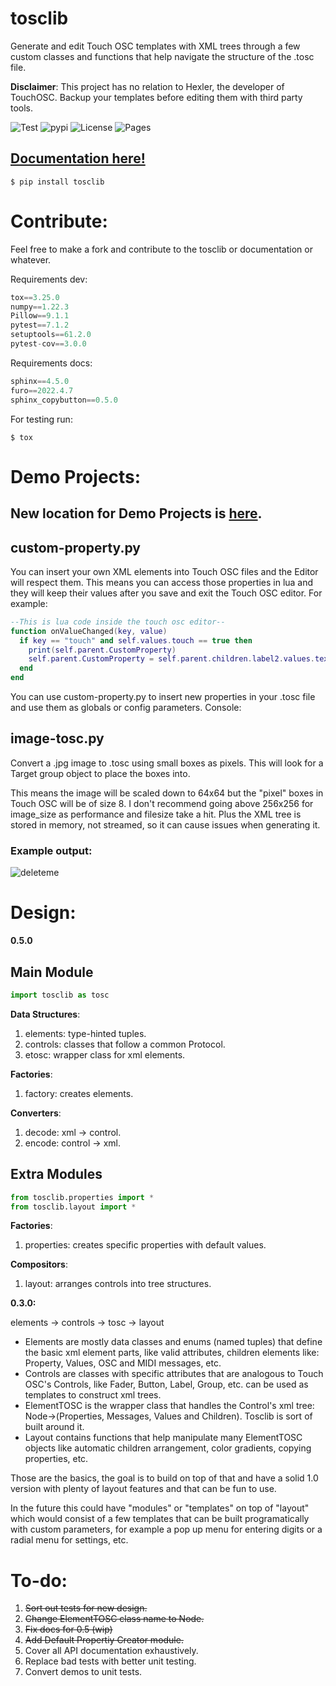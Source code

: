 # tosclib
Generate and edit Touch OSC templates with XML trees through a few custom classes and functions that help navigate the structure of the .tosc file.

**Disclaimer**: This project has no relation to Hexler, the developer of TouchOSC. Backup your templates before editing them with third party tools.

![Test](https://github.com/albertov5/tosclib/actions/workflows/tests.yaml/badge.svg) ![pypi](https://img.shields.io/pypi/v/tosclib)
![License](https://img.shields.io/github/license/albertov5/tosclib)
![Pages](https://github.com/AlbertoV5/tosclib/actions/workflows/pages/pages-build-deployment/badge.svg)

## [Documentation here!](https://albertov5.github.io/tosclib)

```console
$ pip install tosclib
```

# Contribute:

Feel free to make a fork and contribute to the tosclib or documentation or whatever.

Requirements dev:

```python
tox==3.25.0
numpy==1.22.3
Pillow==9.1.1
pytest==7.1.2
setuptools==61.2.0
pytest-cov==3.0.0
```
Requirements docs:
```python
sphinx==4.5.0
furo==2022.4.7
sphinx_copybutton==0.5.0
```
For testing run:
```console
$ tox
```

# Demo Projects:

## New location for Demo Projects is [here](https://albertov5.github.io/tosclib/docs/build/html/demos.html).


## custom-property.py
You can insert your own XML elements into Touch OSC files and the Editor will respect them. This means you can access those properties in lua and they will keep their values after you save and exit the Touch OSC editor. For example:
```lua
--This is lua code inside the touch osc editor--
function onValueChanged(key, value)
  if key == "touch" and self.values.touch == true then
    print(self.parent.CustomProperty)
    self.parent.CustomProperty = self.parent.children.label2.values.text
  end
end
```
You can use custom-property.py to insert new properties in your .tosc file and use them as globals or config parameters. Console:


## image-tosc.py

Convert a .jpg image to .tosc using small boxes as pixels. This will look for a Target group object to place the boxes into.

This means the image will be scaled down to 64x64 but the "pixel" boxes in Touch OSC will be of size 8.
I don't recommend going above 256x256 for image_size as performance and filesize take a hit. Plus the XML tree is stored in memory, not streamed, so it can cause issues when generating it.

### Example output:

![deleteme](https://user-images.githubusercontent.com/58243333/168332352-cb848b15-13fc-4573-861d-27b47f6da2ee.jpg)


# Design:

**0.5.0**

## Main Module

```py
import tosclib as tosc
```

**Data Structures**:
1. elements: type-hinted tuples.
2. controls: classes that follow a common Protocol.
3. etosc: wrapper class for xml elements.

**Factories**:
1. factory: creates elements.

**Converters**:
1. decode: xml -> control.
2. encode: control -> xml.

## Extra Modules

```py
from tosclib.properties import *
from tosclib.layout import *
```

**Factories**:
1. properties: creates specific properties with default values.

**Compositors**:
1. layout: arranges controls into tree structures.

**0.3.0:**

elements -> controls -> tosc -> layout

- Elements are mostly data classes and enums (named tuples) that define the basic xml element parts, like valid attributes, children elements like: Property, Values, OSC and MIDI messages, etc.
- Controls are classes with specific attributes that are analogous to Touch OSC's Controls, like Fader, Button, Label, Group, etc. can be used as templates to construct xml trees.
- ElementTOSC is the wrapper class that handles the Control's xml tree: Node->(Properties, Messages, Values and Children). Tosclib is sort of built around it.
- Layout contains functions that help manipulate many ElementTOSC objects like automatic children arrangement, color gradients, copying properties, etc. 

Those are the basics, the goal is to build on top of that and have a solid 1.0 version with plenty of layout features and that can be fun to use.

In the future this could have "modules" or "templates" on top of "layout" which would consist of a few templates that can be built programatically with custom parameters, for example a pop up menu for entering digits or a radial menu for settings, etc.


# To-do:

1. <s>Sort out tests for new design.</s>
2. <s>Change ElementTOSC class name to Node.</s>
3. <s>Fix docs for 0.5 (wip)</s>
4. <s>Add Default Propertiy Creator module.</s>
5. Cover all API documentation exhaustively.
6. Replace bad tests with better unit testing.
7. Convert demos to unit tests.

